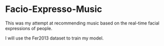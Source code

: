 # Facio-Expresso-Music
This was my attempt at recommending music based on the real-time facial expressions of people.


I will use the Fer2013 dataset to train my model.
